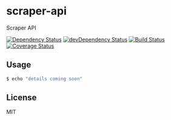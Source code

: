# scraper-api

Scraper API

[![Dependency Status](https://david-dm.org/paolo-chiabrera/scraper-api.svg)](https://david-dm.org/paolo-chiabrera/scraper-api)
[![devDependency Status](https://david-dm.org/paolo-chiabrera/scraper-api/dev-status.svg?theme=shields.io)](https://david-dm.org/paolo-chiabrera/scraper-api#info=devDependencies)
[![Build Status](https://travis-ci.org/paolo-chiabrera/scraper-api.svg?branch=master)](https://travis-ci.org/paolo-chiabrera/scraper-api)
[![Coverage Status](https://coveralls.io/repos/github/paolo-chiabrera/tfl-api/badge.svg?branch=master)](https://coveralls.io/github/paolo-chiabrera/tfl-api?branch=master)

## Usage

```bash
$ echo "details coming soon"
```


## License

MIT
